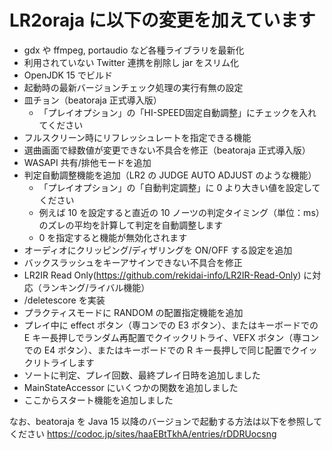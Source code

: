 # LR2oraja に以下の変更を加えています

* gdx や ffmpeg, portaudio など各種ライブラリを最新化
* 利用されていない Twitter 連携を削除し jar をスリム化
* OpenJDK 15 でビルド
* 起動時の最新バージョンチェック処理の実行有無の設定
* 皿チョン（beatoraja 正式導入版）
  * 「プレイオプション」の「HI-SPEED固定自動調整」にチェックを入れてください
* フルスクリーン時にリフレッシュレートを指定できる機能
* 選曲画面で緑数値が変更できない不具合を修正（beatoraja 正式導入版）
* WASAPI 共有/排他モードを追加
* 判定自動調整機能を追加（LR2 の JUDGE AUTO ADJUST のような機能）
  * 「プレイオプション」の「自動判定調整」に 0 より大きい値を設定してください
  * 例えば 10 を設定すると直近の 10 ノーツの判定タイミング（単位：ms）のズレの平均を計算して判定を自動調整します
  * 0 を指定すると機能が無効化されます
* オーディオにクリッピング/ディザリングを ON/OFF する設定を追加
* バックスラッシュをキーアサインできない不具合を修正
* LR2IR Read Only(https://github.com/rekidai-info/LR2IR-Read-Only) に対応（ランキング/ライバル機能）
* /deletescore を実装
* プラクティスモードに RANDOM の配置指定機能を追加
* プレイ中に effect ボタン（専コンでの E3 ボタン）、またはキーボードでの E キー長押しでランダム再配置でクイックリトライ、VEFX ボタン（専コンでの E4 ボタン）、またはキーボードでの R キー長押しで同じ配置でクイックリトライします
* ソートに判定、プレイ回数、最終プレイ日時を追加しました
* MainStateAccessor にいくつかの関数を追加しました
* ここからスタート機能を追加しました

なお、beatoraja を Java 15 以降のバージョンで起動する方法は以下を参照してください
https://codoc.jp/sites/haaEBtTkhA/entries/rDDRUocsng
